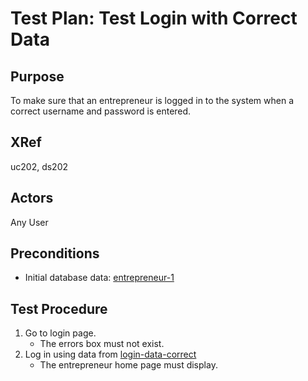 Test Plan: Test Login with Correct Data
=======================================

## Purpose

To make sure that an entrepreneur is logged in to the system
when a correct username and password is entered.


## XRef

uc202, ds202


## Actors

Any User


## Preconditions

* Initial database data: [entrepreneur-1](../../../casper/fixtures/entrepreneur-1.yml)


## Test Procedure

1. Go to login page.
    * The errors box must not exist.
2. Log in using data from [login-data-correct](../../../casper/testdata/login-data-correct.yml)
    * The entrepreneur home page must display.


